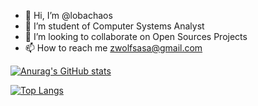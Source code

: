 - 👋 Hi, I’m @lobachaos
- 👀 I’m student of  Computer Systems Analyst 
- 💞️ I’m looking to collaborate on Open Sources Projects
- 📫 How to reach me zwolfsasa@gmail.com


[![Anurag's GitHub stats](https://github-readme-stats.vercel.app/api?username=lobachaos&theme=radical&show_icons=true)](https://github.com/anuraghazra/github-readme-stats)


[![Top Langs](https://github-readme-stats.vercel.app/api/top-langs/?username=lobachaos&theme=radical&layout=compact)](https://github.com/anuraghazra/github-readme-stats)




<!---
lobachaos/lobachaos is a ✨ special ✨ repository because its `README.md` (this file) appears on your GitHub profile.
You can click the Preview link to take a look at your changes.
--->
